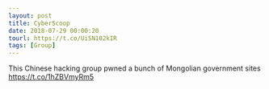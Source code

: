 ```yaml
---
layout: post
title: CyberScoop
date: 2018-07-29 00:00:20
tourl: https://t.co/UiSN102kIR
tags: [Group]
---
```

This Chinese hacking group pwned a bunch of Mongolian government sites https://t.co/1hZBVmyRm5